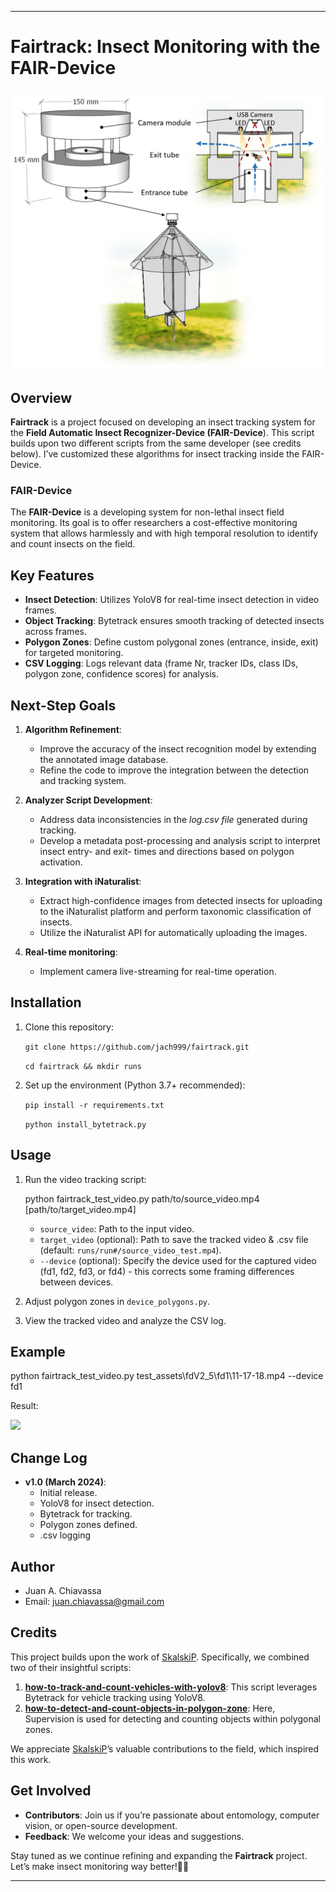 * * *

Fairtrack: Insect Monitoring with the FAIR-Device
=================================================

<img src="https://raw.githubusercontent.com/jach999/fairtrack/main/assets/fair-d_scheme.png" width="500">

Overview
--------

**Fairtrack** is a project focused on developing an insect tracking system for the **Field Automatic Insect Recognizer-Device (FAIR-Device**). This script builds upon two different scripts from the same developer (see credits below). I’ve customized these algorithms for insect tracking inside the FAIR-Device.

### FAIR-Device

The **FAIR-Device** is a developing system for non-lethal insect field monitoring. Its goal is to offer researchers a cost-effective monitoring system that allows harmlessly and with high temporal resolution to identify and count insects on the field.

Key Features
------------
*   **Insect Detection**: Utilizes YoloV8 for real-time insect detection in video frames.
*   **Object Tracking**: Bytetrack ensures smooth tracking of detected insects across frames.
*   **Polygon Zones**: Define custom polygonal zones (entrance, inside, exit) for targeted monitoring.
*   **CSV Logging**: Logs relevant data (frame Nr, tracker IDs, class IDs, polygon zone, confidence scores) for analysis.

Next-Step Goals
---------------

1.  **Algorithm Refinement**:
    
    *   Improve the accuracy of the insect recognition model by extending the annotated image database.
    *   Refine the code to improve the integration between the detection and tracking system.
2.  **Analyzer Script Development**:
    
    *   Address data inconsistencies in the _log.csv file_ generated during tracking.
    *   Develop a metadata post-processing and analysis script to interpret insect entry- and exit- times and directions based on polygon activation.
3.  **Integration with iNaturalist**:
    
    *   Extract high-confidence images from detected insects for uploading to the iNaturalist platform and perform taxonomic classification of insects. 
    *   Utilize the iNaturalist API for automatically uploading the images. 
4.  **Real-time monitoring**:
    
    * Implement camera live-streaming for real-time operation.  

Installation
------------

1.  Clone this repository:
    
    `git clone https://github.com/jach999/fairtrack.git`
    
     `cd fairtrack && mkdir runs`
    
3.  Set up the environment (Python 3.7+ recommended):
    
    `pip install -r requirements.txt`
    
    `python install_bytetrack.py`


    
Usage
-----

1.  Run the video tracking script:
    
    python fairtrack_test_video.py path/to/source_video.mp4 [path/to/target_video.mp4]
    *   `source_video`: Path to the input video.
    *   `target_video` (optional): Path to save the tracked video & .csv file (default: `runs/run#/source_video_test.mp4`).
    *   `--device` (optional): Specify the device used for the captured video (fd1, fd2, fd3, or fd4) - this corrects some framing differences between devices.
        
2.  Adjust polygon zones in `device_polygons.py`.
    
3.  View the tracked video and analyze the CSV log.
    

Example
-------

python fairtrack_test_video.py test_assets\fdV2_5\fd1\11-17-18.mp4 --device fd1

Result:


<img src="https://raw.githubusercontent.com/jach999/fairtrack/main/assets/11-17-18_test.gif"  width="500">

Change Log
----------

*   **v1.0 (March 2024)**:
    *   Initial release.
    *   YoloV8 for insect detection.
    *   Bytetrack for tracking.
    *   Polygon zones defined.
    *   .csv logging


Author
------

*   Juan A. Chiavassa
*   Email: juan.chiavassa@gmail.com


Credits
-------

This project builds upon the work of [SkalskiP](https://github.com/SkalskiP). Specifically, we combined two of their insightful scripts:

1.  **[how-to-track-and-count-vehicles-with-yolov8](https://github.com/roboflow/notebooks/blob/main/notebooks/how-to-track-and-count-vehicles-with-yolov8.ipynb)**: This script leverages Bytetrack for vehicle tracking using YoloV8.
2.  **[how-to-detect-and-count-objects-in-polygon-zone](https://github.com/roboflow/notebooks/blob/main/notebooks/how-to-detect-and-count-objects-in-polygon-zone.ipynb)**: Here, Supervision is used for detecting and counting objects within polygonal zones.

We appreciate [SkalskiP](https://github.com/SkalskiP)’s valuable contributions to the field, which inspired this work.


Get Involved
------------

*   **Contributors**: Join us if you’re passionate about entomology, computer vision, or open-source development.
*   **Feedback**: We welcome your ideas and suggestions.

Stay tuned as we continue refining and expanding the **Fairtrack** project. Let’s make insect monitoring way better!🌟🐜

* * *

